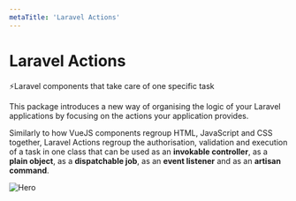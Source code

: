 ```yaml
---
metaTitle: 'Laravel Actions'
---
```


# Laravel Actions
⚡Laravel components that take care of one specific task

This package introduces a new way of organising the logic of your Laravel applications by focusing on the actions your application provides.

Similarly to how VueJS components regroup HTML, JavaScript and CSS together, Laravel Actions regroup the authorisation, validation and execution of a task in one class that can be used as an **invokable controller**, as a **plain object**, as a **dispatchable job**, as an **event listener** and as an **artisan command**.

![Hero](/hero.png)
